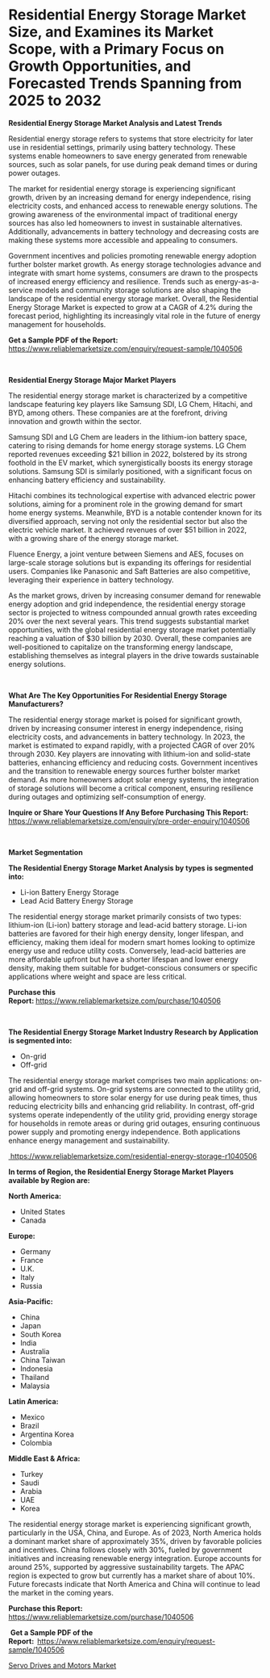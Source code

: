 <p><h1>Residential Energy Storage Market Size, and Examines its Market Scope, with a Primary Focus on Growth Opportunities, and Forecasted Trends Spanning from 2025 to 2032</h1></p><p><strong>Residential Energy Storage Market Analysis and Latest Trends</strong></p>
<p><p>Residential energy storage refers to systems that store electricity for later use in residential settings, primarily using battery technology. These systems enable homeowners to save energy generated from renewable sources, such as solar panels, for use during peak demand times or during power outages. </p><p>The market for residential energy storage is experiencing significant growth, driven by an increasing demand for energy independence, rising electricity costs, and enhanced access to renewable energy solutions. The growing awareness of the environmental impact of traditional energy sources has also led homeowners to invest in sustainable alternatives. Additionally, advancements in battery technology and decreasing costs are making these systems more accessible and appealing to consumers.</p><p>Government incentives and policies promoting renewable energy adoption further bolster market growth. As energy storage technologies advance and integrate with smart home systems, consumers are drawn to the prospects of increased energy efficiency and resilience. Trends such as energy-as-a-service models and community storage solutions are also shaping the landscape of the residential energy storage market. Overall, the Residential Energy Storage Market is expected to grow at a CAGR of 4.2% during the forecast period, highlighting its increasingly vital role in the future of energy management for households.</p></p>
<p><strong>Get a Sample PDF of the Report:&nbsp;</strong> <a href="https://www.reliablemarketsize.com/enquiry/request-sample/1040506?utm_campaign=3544&utm_medium=2&utm_source=Github&utm_content=ia&utm_term=08042025&utm_id=residential-energy-storage">https://www.reliablemarketsize.com/enquiry/request-sample/1040506</a></p>
<p>&nbsp;</p>
<p><strong>Residential Energy Storage Major Market Players</strong></p>
<p><p>The residential energy storage market is characterized by a competitive landscape featuring key players like Samsung SDI, LG Chem, Hitachi, and BYD, among others. These companies are at the forefront, driving innovation and growth within the sector.</p><p>Samsung SDI and LG Chem are leaders in the lithium-ion battery space, catering to rising demands for home energy storage systems. LG Chem reported revenues exceeding $21 billion in 2022, bolstered by its strong foothold in the EV market, which synergistically boosts its energy storage solutions. Samsung SDI is similarly positioned, with a significant focus on enhancing battery efficiency and sustainability.</p><p>Hitachi combines its technological expertise with advanced electric power solutions, aiming for a prominent role in the growing demand for smart home energy systems. Meanwhile, BYD is a notable contender known for its diversified approach, serving not only the residential sector but also the electric vehicle market. It achieved revenues of over $51 billion in 2022, with a growing share of the energy storage market.</p><p>Fluence Energy, a joint venture between Siemens and AES, focuses on large-scale storage solutions but is expanding its offerings for residential users. Companies like Panasonic and Saft Batteries are also competitive, leveraging their experience in battery technology. </p><p>As the market grows, driven by increasing consumer demand for renewable energy adoption and grid independence, the residential energy storage sector is projected to witness compounded annual growth rates exceeding 20% over the next several years. This trend suggests substantial market opportunities, with the global residential energy storage market potentially reaching a valuation of $30 billion by 2030. Overall, these companies are well-positioned to capitalize on the transforming energy landscape, establishing themselves as integral players in the drive towards sustainable energy solutions.</p></p>
<p>&nbsp;</p>
<p><strong>What Are The Key Opportunities For Residential Energy Storage Manufacturers?</strong></p>
<p><p>The residential energy storage market is poised for significant growth, driven by increasing consumer interest in energy independence, rising electricity costs, and advancements in battery technology. In 2023, the market is estimated to expand rapidly, with a projected CAGR of over 20% through 2030. Key players are innovating with lithium-ion and solid-state batteries, enhancing efficiency and reducing costs. Government incentives and the transition to renewable energy sources further bolster market demand. As more homeowners adopt solar energy systems, the integration of storage solutions will become a critical component, ensuring resilience during outages and optimizing self-consumption of energy.</p></p>
<p><strong>Inquire or Share Your Questions If Any Before Purchasing This Report:</strong> <a href="https://www.reliablemarketsize.com/enquiry/pre-order-enquiry/1040506?utm_campaign=3544&utm_medium=2&utm_source=Github&utm_content=ia&utm_term=08042025&utm_id=residential-energy-storage">https://www.reliablemarketsize.com/enquiry/pre-order-enquiry/1040506</a></p>
<p>&nbsp;</p>
<p><strong>Market Segmentation</strong></p>
<p><strong>The Residential Energy Storage Market Analysis by types is segmented into:</strong></p>
<p><ul><li>Li-ion Battery Energy Storage</li><li>Lead Acid Battery Energy Storage</li></ul></p>
<p><p>The residential energy storage market primarily consists of two types: lithium-ion (Li-ion) battery storage and lead-acid battery storage. Li-ion batteries are favored for their high energy density, longer lifespan, and efficiency, making them ideal for modern smart homes looking to optimize energy use and reduce utility costs. Conversely, lead-acid batteries are more affordable upfront but have a shorter lifespan and lower energy density, making them suitable for budget-conscious consumers or specific applications where weight and space are less critical.</p></p>
<p><strong>Purchase this Report:&nbsp;</strong><a href="https://www.reliablemarketsize.com/purchase/1040506?utm_campaign=3544&utm_medium=2&utm_source=Github&utm_content=ia&utm_term=08042025&utm_id=residential-energy-storage">https://www.reliablemarketsize.com/purchase/1040506</a></p>
<p>&nbsp;</p>
<p><strong>The Residential Energy Storage Market Industry Research by Application is segmented into:</strong></p>
<p><ul><li>On-grid</li><li>Off-grid</li></ul></p>
<p><p>The residential energy storage market comprises two main applications: on-grid and off-grid systems. On-grid systems are connected to the utility grid, allowing homeowners to store solar energy for use during peak times, thus reducing electricity bills and enhancing grid reliability. In contrast, off-grid systems operate independently of the utility grid, providing energy storage for households in remote areas or during grid outages, ensuring continuous power supply and promoting energy independence. Both applications enhance energy management and sustainability.</p></p>
<p><a href="https://www.reliablemarketsize.com/residential-energy-storage-r1040506?utm_campaign=3544&utm_medium=2&utm_source=Github&utm_content=ia&utm_term=08042025&utm_id=residential-energy-storage">&nbsp;https://www.reliablemarketsize.com/residential-energy-storage-r1040506</a></p>
<p><strong>In terms of Region, the Residential Energy Storage Market Players available by Region are:</strong></p>
<p>
    <p> <strong> North America: </strong>
        <ul>
            <li>United States</li>
            <li>Canada</li>
        </ul>
        </p> 
    <p> <strong> Europe: </strong>
        <ul>
            <li>Germany</li>
            <li>France</li>
            <li>U.K.</li>
            <li>Italy</li>
            <li>Russia</li>
        </ul>
        </p> 
    <p> <strong> Asia-Pacific: </strong>
        <ul>
            <li>China</li>
            <li>Japan</li>
            <li>South Korea</li>
            <li>India</li>
            <li>Australia</li>
            <li>China Taiwan</li>
            <li>Indonesia</li>
            <li>Thailand</li>
            <li>Malaysia</li>
        </ul>
        </p> 
    <p> <strong> Latin America: </strong>
        <ul>
            <li>Mexico</li>
            <li>Brazil</li>
            <li>Argentina Korea</li>
            <li>Colombia</li>
        </ul>
        </p> 
    <p> <strong> Middle East & Africa: </strong>
        <ul>
            <li>Turkey</li>
            <li>Saudi</li>
            <li>Arabia</li>
            <li>UAE</li>
            <li>Korea</li>
        </ul>
    </p>
    </p>
<p><p>The residential energy storage market is experiencing significant growth, particularly in the USA, China, and Europe. As of 2023, North America holds a dominant market share of approximately 35%, driven by favorable policies and incentives. China follows closely with 30%, fueled by government initiatives and increasing renewable energy integration. Europe accounts for around 25%, supported by aggressive sustainability targets. The APAC region is expected to grow but currently has a market share of about 10%. Future forecasts indicate that North America and China will continue to lead the market in the coming years.</p></p>
<p><strong>Purchase this Report: </strong><a href="https://www.reliablemarketsize.com/purchase/1040506?utm_campaign=3544&utm_medium=2&utm_source=Github&utm_content=ia&utm_term=08042025&utm_id=residential-energy-storage">https://www.reliablemarketsize.com/purchase/1040506</a></p>
<p>&nbsp;<strong>Get a Sample PDF of the Report:&nbsp;&nbsp;</strong><a href="https://www.reliablemarketsize.com/enquiry/request-sample/1040506?utm_campaign=3544&utm_medium=2&utm_source=Github&utm_content=ia&utm_term=08042025&utm_id=residential-energy-storage">https://www.reliablemarketsize.com/enquiry/request-sample/1040506</a></p>
<p><strong></strong></p>
<p><p><a href="https://github.com/popoialraih3/Market-Research-Report-List-1/blob/main/servo-drives-and-motors-market.md?utm_campaign=3544&utm_medium=2&utm_source=Github&utm_content=ia&utm_term=08042025&utm_id=residential-energy-storage">Servo Drives and Motors Market</a></p></p>